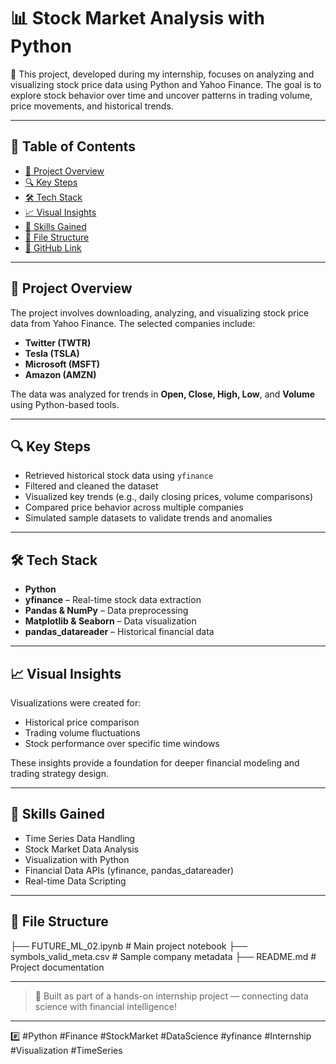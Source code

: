 # 📊 Stock Market Analysis with Python

🚀 This project, developed during my internship, focuses on analyzing and visualizing stock price data using Python and Yahoo Finance. The goal is to explore stock behavior over time and uncover patterns in trading volume, price movements, and historical trends.

---

## 📑 Table of Contents

- [📘 Project Overview](#-project-overview)
- [🔍 Key Steps](#-key-steps)
- [🛠 Tech Stack](#-tech-stack)
- [📈 Visual Insights](#-visual-insights)
- [🧠 Skills Gained](#-skills-gained)
- [📂 File Structure](#-file-structure)
- [🔗 GitHub Link](#-github-link)

---

## 📘 Project Overview

The project involves downloading, analyzing, and visualizing stock price data from Yahoo Finance. The selected companies include:

- **Twitter (TWTR)**
- **Tesla (TSLA)**
- **Microsoft (MSFT)**
- **Amazon (AMZN)**

The data was analyzed for trends in **Open, Close, High, Low**, and **Volume** using Python-based tools.

---

## 🔍 Key Steps

- Retrieved historical stock data using `yfinance`  
- Filtered and cleaned the dataset  
- Visualized key trends (e.g., daily closing prices, volume comparisons)  
- Compared price behavior across multiple companies  
- Simulated sample datasets to validate trends and anomalies

---

## 🛠 Tech Stack

- **Python**
- **yfinance** – Real-time stock data extraction  
- **Pandas & NumPy** – Data preprocessing  
- **Matplotlib & Seaborn** – Data visualization  
- **pandas_datareader** – Historical financial data

---

## 📈 Visual Insights

Visualizations were created for:
- Historical price comparison
- Trading volume fluctuations
- Stock performance over specific time windows

These insights provide a foundation for deeper financial modeling and trading strategy design.

---

## 🧠 Skills Gained

- Time Series Data Handling  
- Stock Market Data Analysis  
- Visualization with Python  
- Financial Data APIs (yfinance, pandas_datareader)  
- Real-time Data Scripting

---

## 📂 File Structure

├── FUTURE_ML_02.ipynb # Main project notebook
├── symbols_valid_meta.csv # Sample company metadata
├── README.md # Project documentation

---
> 💼 Built as part of a hands-on internship project — connecting data science with financial intelligence!

---

#️⃣ #Python #Finance #StockMarket #DataScience #yfinance #Internship #Visualization #TimeSeries
